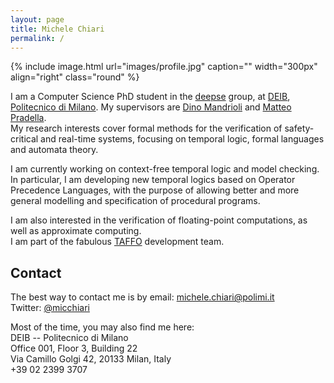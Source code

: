 ```yaml
---
layout: page
title: Michele Chiari
permalink: /
---
```


{% include image.html url="images/profile.jpg" caption="" width="300px" align="right" class="round" %}

I am a Computer Science PhD student in the [deepse] group, at [DEIB], [Politecnico di Milano].
My supervisors are [Dino Mandrioli](http://home.deib.polimi.it/mandriol/SitoItaliano/sitowebpersit.html) and [Matteo Pradella](http://home.deib.polimi.it/pradella/).  <br />
My research interests cover formal methods for the verification of safety-critical and real-time systems,
focusing on temporal logic, formal languages and automata theory.

I am currently working on context-free temporal logic and model checking.
In particular, I am developing new temporal logics based on Operator Precedence Languages,
with the purpose of allowing better and more general modelling and specification of procedural programs.

I am also interested in the verification of floating-point computations,
as well as approximate computing. <br />
I am part of the fabulous [TAFFO] development team.

## Contact

The best way to contact me is by email: [michele.chiari@polimi.it] <br />
Twitter: [@micchiari](https://twitter.com/micchiari)

Most of the time, you may also find me here: <br />
DEIB -- Politecnico di Milano <br />
Office 001, Floor 3, Building 22 <br />
Via Camillo Golgi 42, 20133 Milan, Italy <br />
+39 02 2399 3707

[deepse]: http://deepse.dei.polimi.it/
[DEIB]: https://www.deib.polimi.it/
[Politecnico di Milano]: https://www.polimi.it/
[TAFFO]: https://github.com/HEAPLab/TAFFO
[michele.chiari@polimi.it]: mailto:michele.chiari@polimi.it
